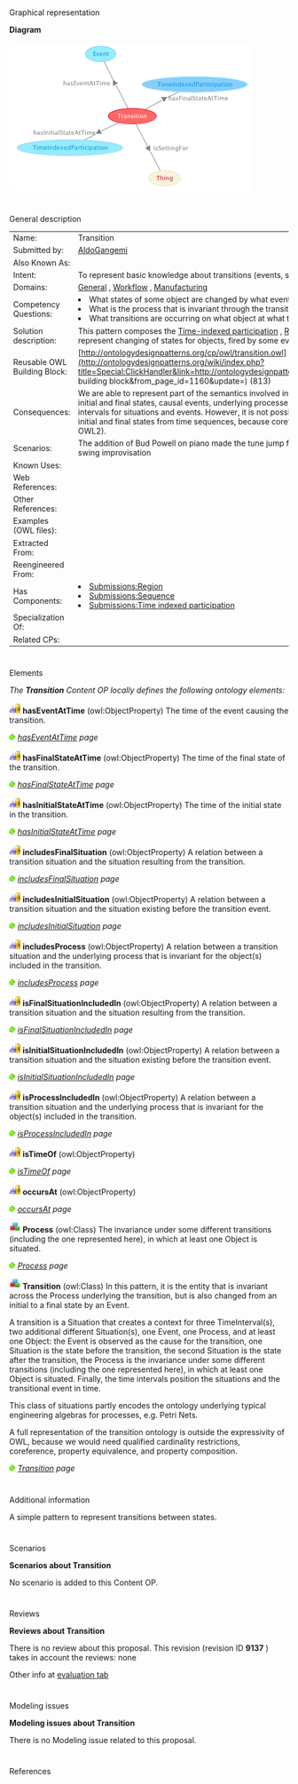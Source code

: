 # 

 Graphical representation



__Diagram__ 





[![Image:Transition.png](images/7/7a/Transition.png)](../Image/Transition.png "Image:Transition.png")





# 

 General description




|  |  |
| --- | --- |
|  Name:  |  Transition  |
|  Submitted by:  | [AldoGangemi](../User/AldoGangemi "User:AldoGangemi")  |
|  Also Known As:  |  |
|  Intent:  |  To represent basic knowledge about transitions (events, states, processes, objects).  |
|  Domains:  | [General](../Community/General "Community:General")  , [Workflow](../Community/Workflow "Community:Workflow")  , [Manufacturing](../Community/Manufacturing "Community:Manufacturing")  |
|  Competency Questions:  | <li>       What states of some object are changed by what event during a transition?      </li><li>       What is the process that is invariant through the transition?      </li><li>       What transitions are occurring on what object at what time?      </li> |
|  Solution description:  |  This pattern composes the [Time-indexed participation](../Submissions/Time_indexed_participation "Submissions:Time indexed participation")  , [Region](../Submissions/Region "Submissions:Region")  , and [Sequence](../Submissions/Sequence "Submissions:Sequence")  patterns in order to represent changing of states for objects, fired by some event, through an underlying process.  |
|  Reusable OWL Building Block:  | [http://ontologydesignpatterns.org/cp/owl/transition.owl](http://ontologydesignpatterns.org/wiki/index.php?title=Special:ClickHandler&link=http://ontologydesignpatterns.org/cp/owl/transition.owl&message=OWL building block&from_page_id=1160&update=)  (813)  |
|  Consequences:  |  We are able to represent part of the semantics involved in transitions (e.g. what is implied by Petri Nets): initial and final states, causal events, underlying processes, affected objects, and sequences of time intervals for situations and events.  However, it is not possible to define axioms for automatically infer initial and final states from time sequences, because coreference is not allowed in OWL (not even in OWL2).  |
|  Scenarios:  |  The addition of Bud Powell on piano made the tune jump from a static, aerial comping into a hard driving swing improvisation  |
|  Known Uses:  |  |
|  Web References:  |  |
|  Other References:  |  |
|  Examples (OWL files):  |  |
|  Extracted From:  |  |
|  Reengineered From:  |  |
|  Has Components:  | <li><a href="../Submissions/Region" title="Submissions:Region">        Submissions:Region       </a></li><li><a href="../Submissions/Sequence" title="Submissions:Sequence">        Submissions:Sequence       </a></li><li><a href="../Submissions/Time_indexed_participation" title="Submissions:Time indexed participation">        Submissions:Time indexed participation       </a></li> |
|  Specialization Of:  |  |
|  Related CPs:  |  |



  





# 

 Elements



_The
 __Transition__ 
 Content OP locally defines the following ontology elements:_ 





[![ObjectProperty](images/thumb/c/c3/ObjectProperty.gif/20px-ObjectProperty.gif)](../Image/ObjectProperty.gif "ObjectProperty")
__hasEventAtTime__ 
 (owl:ObjectProperty) The time of the event causing the transition.
 
[![](images/thumb/8/87/ArrowRight.gif/11px-ArrowRight.gif)](../Image/ArrowRight.gif "ArrowRight.gif")
_[hasEventAtTime](../Submissions/Transition/hasEventAtTime "Submissions:Transition/hasEventAtTime") 
 page_ 



[![ObjectProperty](images/thumb/c/c3/ObjectProperty.gif/20px-ObjectProperty.gif)](../Image/ObjectProperty.gif "ObjectProperty")
__hasFinalStateAtTime__ 
 (owl:ObjectProperty) The time of the final state of the transition.
 
[![](images/thumb/8/87/ArrowRight.gif/11px-ArrowRight.gif)](../Image/ArrowRight.gif "ArrowRight.gif")
_[hasFinalStateAtTime](../Submissions/Transition/hasFinalStateAtTime "Submissions:Transition/hasFinalStateAtTime") 
 page_ 



[![ObjectProperty](images/thumb/c/c3/ObjectProperty.gif/20px-ObjectProperty.gif)](../Image/ObjectProperty.gif "ObjectProperty")
__hasInitialStateAtTime__ 
 (owl:ObjectProperty) The time of the initial state in the transition.
 
[![](images/thumb/8/87/ArrowRight.gif/11px-ArrowRight.gif)](../Image/ArrowRight.gif "ArrowRight.gif")
_[hasInitialStateAtTime](../Submissions/Transition/hasInitialStateAtTime "Submissions:Transition/hasInitialStateAtTime") 
 page_ 



[![ObjectProperty](images/thumb/c/c3/ObjectProperty.gif/20px-ObjectProperty.gif)](../Image/ObjectProperty.gif "ObjectProperty")
__includesFinalSituation__ 
 (owl:ObjectProperty) A relation between a transition situation and the situation resulting from the transition.
 
[![](images/thumb/8/87/ArrowRight.gif/11px-ArrowRight.gif)](../Image/ArrowRight.gif "ArrowRight.gif")
_[includesFinalSituation](../Submissions/Transition/includesFinalSituation "Submissions:Transition/includesFinalSituation") 
 page_ 



[![ObjectProperty](images/thumb/c/c3/ObjectProperty.gif/20px-ObjectProperty.gif)](../Image/ObjectProperty.gif "ObjectProperty")
__includesInitialSituation__ 
 (owl:ObjectProperty) A relation between a transition situation and the situation existing before the transition event.
 
[![](images/thumb/8/87/ArrowRight.gif/11px-ArrowRight.gif)](../Image/ArrowRight.gif "ArrowRight.gif")
_[includesInitialSituation](../Submissions/Transition/includesInitialSituation "Submissions:Transition/includesInitialSituation") 
 page_ 



[![ObjectProperty](images/thumb/c/c3/ObjectProperty.gif/20px-ObjectProperty.gif)](../Image/ObjectProperty.gif "ObjectProperty")
__includesProcess__ 
 (owl:ObjectProperty) A relation between a transition situation and the underlying process that is invariant for the object(s) included in the transition.
 
[![](images/thumb/8/87/ArrowRight.gif/11px-ArrowRight.gif)](../Image/ArrowRight.gif "ArrowRight.gif")
_[includesProcess](../Submissions/Transition/includesProcess "Submissions:Transition/includesProcess") 
 page_ 



[![ObjectProperty](images/thumb/c/c3/ObjectProperty.gif/20px-ObjectProperty.gif)](../Image/ObjectProperty.gif "ObjectProperty")
__isFinalSituationIncludedIn__ 
 (owl:ObjectProperty) A relation between a transition situation and the situation resulting from the transition.
 
[![](images/thumb/8/87/ArrowRight.gif/11px-ArrowRight.gif)](../Image/ArrowRight.gif "ArrowRight.gif")
_[isFinalSituationIncludedIn](../Submissions/Transition/isFinalSituationIncludedIn "Submissions:Transition/isFinalSituationIncludedIn") 
 page_ 



[![ObjectProperty](images/thumb/c/c3/ObjectProperty.gif/20px-ObjectProperty.gif)](../Image/ObjectProperty.gif "ObjectProperty")
__isInitialSituationIncludedIn__ 
 (owl:ObjectProperty) A relation between a transition situation and the situation existing before the transition event.
 
[![](images/thumb/8/87/ArrowRight.gif/11px-ArrowRight.gif)](../Image/ArrowRight.gif "ArrowRight.gif")
_[isInitialSituationIncludedIn](../Submissions/Transition/isInitialSituationIncludedIn "Submissions:Transition/isInitialSituationIncludedIn") 
 page_ 



[![ObjectProperty](images/thumb/c/c3/ObjectProperty.gif/20px-ObjectProperty.gif)](../Image/ObjectProperty.gif "ObjectProperty")
__isProcessIncludedIn__ 
 (owl:ObjectProperty) A relation between a transition situation and the underlying process that is invariant for the object(s) included in the transition.
 
[![](images/thumb/8/87/ArrowRight.gif/11px-ArrowRight.gif)](../Image/ArrowRight.gif "ArrowRight.gif")
_[isProcessIncludedIn](../Submissions/Transition/isProcessIncludedIn "Submissions:Transition/isProcessIncludedIn") 
 page_ 



[![ObjectProperty](images/thumb/c/c3/ObjectProperty.gif/20px-ObjectProperty.gif)](../Image/ObjectProperty.gif "ObjectProperty")
__isTimeOf__ 
 (owl:ObjectProperty)
 
[![](images/thumb/8/87/ArrowRight.gif/11px-ArrowRight.gif)](../Image/ArrowRight.gif "ArrowRight.gif")
_[isTimeOf](../Submissions/Transition/isTimeOf "Submissions:Transition/isTimeOf") 
 page_ 



[![ObjectProperty](images/thumb/c/c3/ObjectProperty.gif/20px-ObjectProperty.gif)](../Image/ObjectProperty.gif "ObjectProperty")
__occursAt__ 
 (owl:ObjectProperty)
 
[![](images/thumb/8/87/ArrowRight.gif/11px-ArrowRight.gif)](../Image/ArrowRight.gif "ArrowRight.gif")
_[occursAt](../Submissions/Transition/occursAt "Submissions:Transition/occursAt") 
 page_ 



[![Class](images/thumb/2/27/Class.gif/20px-Class.gif)](../Image/Class.gif "Class")
__Process__ 
 (owl:Class) The invariance under some different transitions (including the one represented here), in which at least one Object is situated.
 
[![](images/thumb/8/87/ArrowRight.gif/11px-ArrowRight.gif)](../Image/ArrowRight.gif "ArrowRight.gif")
_[Process](../Submissions/Transition/Process "Submissions:Transition/Process") 
 page_ 



[![Class](images/thumb/2/27/Class.gif/20px-Class.gif)](../Image/Class.gif "Class")
__Transition__ 
 (owl:Class) In this pattern, it is the entity that is invariant across the Process underlying the transition, but is also changed from an initial to a final state by an Event.
 
  





 A transition is a Situation that creates a context for three TimeInterval(s), two additional different Situation(s), one Event, one Process, and at least one Object: the Event is observed as the cause for the transition, one Situation is the state before the transition, the second Situation is the state after the transition, the Process is the invariance under some different transitions (including the one represented here), in which at least one Object is situated. Finally, the time intervals position the situations and the transitional event in time.
 



 This class of situations partly encodes the ontology underlying typical engineering algebras for processes, e.g. Petri Nets.
 



 A full representation of the transition ontology is outside the expressivity of OWL, because we would need qualified cardinality restrictions, coreference, property equivalence, and property composition.
 



[![](images/thumb/8/87/ArrowRight.gif/11px-ArrowRight.gif)](../Image/ArrowRight.gif "ArrowRight.gif")
_[Transition](../Submissions/Transition/Transition "Submissions:Transition/Transition") 
 page_ 


# 

 Additional information



 A simple pattern to represent transitions between states.
 



# 

 Scenarios




__Scenarios about Transition__ 


 No scenario is added to this Content OP.
 




# 

 Reviews




__Reviews about Transition__ 


 There is no review about this proposal.
This revision (revision ID
 __9137__ 
 ) takes in account the reviews: none
 



 Other info at
 [evaluation tab](http://ontologydesignpatterns.org/wiki/index.php?title=Submissions:Transition&action=evaluation "http://ontologydesignpatterns.org/wiki/index.php?title=Submissions:Transition&action=evaluation") 





  





# 

 Modeling issues




__Modeling issues about Transition__ 


 There is no Modeling issue related to this proposal.
 




  





# 

 References
